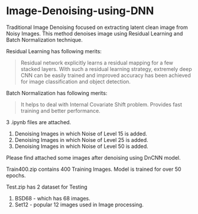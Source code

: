 # Image-Denoising-using-DNN


Traditional Image Denoising focused on extracting latent clean image from Noisy Images. This method denoises image using Residual Learning and Batch Normalization technique.

Residual Learning has following merits:
> Residual network explicitly learns a residual mapping for a few stacked layers. 
> With such a residual learning strategy, extremely deep CNN can be easily trained and improved accuracy has been achieved for image classification and object detection.


Batch Normalization has following merits:
> It helps to deal with Internal Covariate Shift problem.
> Provides fast training and better performance.


3 .ipynb files are attached.
1) Denoising Images in which Noise of Level 15 is added.
2) Denoising Images in which Noise of Level 25 is added.
3) Denoising Images in which Noise of Level 50 is added.



Please find attached some images after denoising using DnCNN model. 


Train400.zip contains 400 Training Images.
Model is trained for over 50 epochs.

Test.zip has 2 dataset for Testing
1) BSD68 - which has 68 images.
2) Set12 - popular 12 images used in Image processing. 

